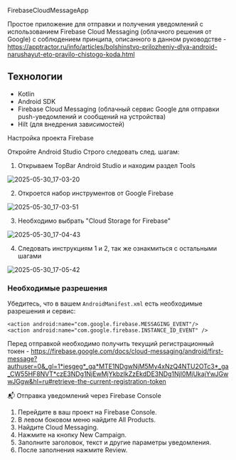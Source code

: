 FirebaseCloudMessageApp

Простое приложение для отправки и получения уведомлений с использованием Firebase Cloud Messaging (облачного решения от Google) с соблюдением принципа, описанного в данном руководстве - https://apptractor.ru/info/articles/bolshinstvo-prilozheniy-dlya-android-narushayut-eto-pravilo-chistogo-koda.html

## Технологии

- Kotlin
- Android SDK
- Firebase Cloud Messaging (облачный сервис Google для отправки push-уведомлений и сообщений на устройства)
- Hilt (для внедрения зависимостей)

Настройка проекта Firebase

Откройте Android Studio
Строго следовать след. шагам:

1. Открываем TopBar Android Studio и находим раздел Tools
   
![2025-05-30_17-03-20](https://github.com/user-attachments/assets/a1c79392-4b90-4e16-be7f-c1a6851b3b75)

2. Откроется набор инструментов от Google Firebase
   
![2025-05-30_17-03-51](https://github.com/user-attachments/assets/72887b8b-b057-473e-9b74-5acb1d86c9c4)

3. Необходимо выбрать "Cloud Storage for Firebase"
   
![2025-05-30_17-04-43](https://github.com/user-attachments/assets/af37b25e-e3d4-4643-9c8a-0f18794286d6)

4. Следовать инструкциям 1 и 2, так же ознакмиться с остальными шагами
   
![2025-05-30_17-05-42](https://github.com/user-attachments/assets/305da31d-4b01-46a6-baf1-591f59218b7a)

### Необходимые разрешения

Убедитесь, что в вашем `AndroidManifest.xml` есть необходимые разрешения и сервис:

```
<action android:name="com.google.firebase.MESSAGING_EVENT"/>
<action android:name="com.google.firebase.INSTANCE_ID_EVENT" />
```

Перед отправкой необходимо получить текущий регистрационный токен - https://firebase.google.com/docs/cloud-messaging/android/first-message?authuser=0&_gl=1*iesgeg*_ga*MTE1NDgwNjM5My4xNzQ4NTU2OTc3*_ga_CW55HF8NVT*czE3NDg1NjEwMjYkbzIkZzEkdDE3NDg1NjI0MjUkajYwJGwwJGgw&hl=ru#retrieve-the-current-registration-token

📬 Отправка уведомлений через Firebase Console
1. Перейдите в ваш проект на Firebase Console.
2. В левом боковом меню найдите All Products.
3. Найдите Cloud Messaging.
4. Нажмите на кнопку New Campaign.
5. Заполните заголовок, текст и другие параметры уведомления.
6. После заполнения нажмите Review.
